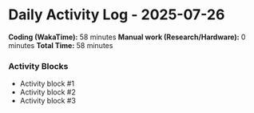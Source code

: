 # Daily Activity Log - 2025-07-26

**Coding (WakaTime):** 58 minutes
**Manual work (Research/Hardware):** 0 minutes
**Total Time:** 58 minutes

### Activity Blocks
- Activity block #1
- Activity block #2
- Activity block #3
